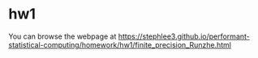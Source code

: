 
# hw1

<!-- badges: start -->
<!-- badges: end -->

You can browse the webpage at https://stephlee3.github.io/performant-statistical-computing/homework/hw1/finite_precision_Runzhe.html

